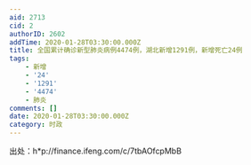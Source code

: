 ```yaml
---
aid: 2713
cid: 2
authorID: 2602
addTime: 2020-01-28T03:30:00.000Z
title: 全国累计确诊新型肺炎病例4474例，湖北新增1291例，新增死亡24例
tags:
    - 新增
    - '24'
    - '1291'
    - '4474'
    - 肺炎
comments: []
date: 2020-01-28T03:30:00.000Z
category: 时政
---
```


出处：h\*p://finance.ifeng.com/c/7tbAOfcpMbB
